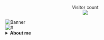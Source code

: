 <p align="center"> 
  Visitor count<br>
  <img src="https://profile-counter.glitch.me/nullsec45/count.svg" />
</p>
<div>
  <img alt="Banner" src="https://github.com/nullsec45/nullsec45/assets/107412463/b70e21c6-c26e-4218-aae4-580487944eb8"/>
</div>
<div align-center>
  <img alt="#" src="https://img.shields.io/badge/NULLSEC45-0E98E5">
</div>
<details>
  <summary><b>About me</b></summary>
  <div>
    <p>
      Hi, I'm Rama Fajar Fadhillah , nullsec is my username. You can call me Rama or Fajar. I'm a Fullstack Developer, GNU/Linux Enthusiast, and Cyber Security Learner. I'm
      interested to programming, GNU/Linux, and Cyber Security. I'm using programming language PHP, Javasript, and Golang</p>
  </div>
  <br>
  <div>
   <h2>Github Performance Overall<h2>
     <img alt="Top Language" src="https://github-readme-stats.vercel.app/api/top-langs/?bg_color=00000000&username=nullsec45&langs_count=8,&hide_border=true&title_color=0E98E5&text_color=0E98E5"/><br>
     <img alt="GitHub Stats" src="https://github-readme-stats.vercel.app/api?bg_color=00000000&username=nullsec45&show_icons=true&hide=issues,commits&hide_border=true&icon_color=24FFB0&title_color=0E98E5text_color=0E98E5"/>
  </div>
